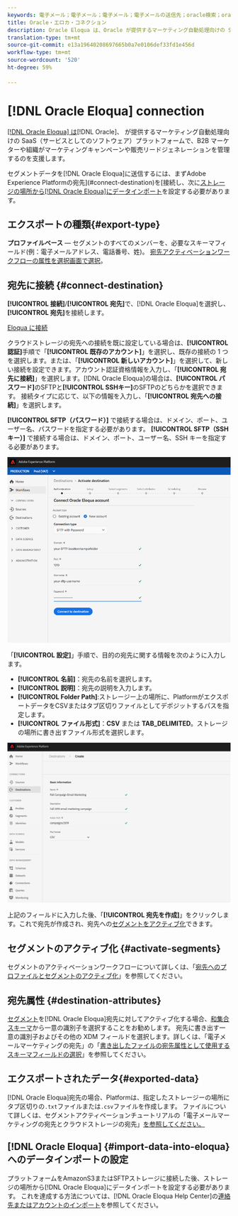 ```yaml
---
keywords: 電子メール；電子メール；電子メール；電子メールの送信先；oracle検索；oracle
title: Oracle・エロカ・コネクション
description: Oracle Eloqua は、Oracle が提供するマーケティング自動処理向けの SaaS（サービスとしてのソフトウェア）プラットフォームで、B2B マーケターや組織がマーケティングキャンペーンや販売リードジェネレーションを管理するのを支援します。
translation-type: tm+mt
source-git-commit: e13a19640208697665b0a7e0106def33fd1e456d
workflow-type: tm+mt
source-wordcount: '520'
ht-degree: 59%

---
```



# [!DNL Oracle Eloqua] connection

[[!DNL Oracle Eloqua] は](https://www.oracle.com/marketingcloud/products/marketing-automation/)[!DNL Oracle]、 が提供するマーケティング自動処理向けの SaaS（サービスとしてのソフトウェア）プラットフォームで、B2B マーケターや組織がマーケティングキャンペーンや販売リードジェネレーションを管理するのを支援します。

セグメントデータを[!DNL Oracle Eloqua]に送信するには、まずAdobe Experience Platformの宛先](#connect-destination)を[接続し、次に[ストレージの場所から[!DNL Oracle Eloqua]にデータインポート](#import-data-into-eloqua)を設定する必要があります。

## エクスポートの種類{#export-type}

**プロファイルベース**  — セグメントのすべてのメンバーを、必要なスキーマフィールド(例：電子メールアドレス、電話番号、姓)。 [宛先アクティベーションワークフローの属性を選択画面で選択](../../ui/activate-destinations.md#select-attributes)。

## 宛先に接続 {#connect-destination}

**[!UICONTROL 接続]**/**[!UICONTROL 宛先]**&#x200B;で、[!DNL Oracle Eloqua]を選択し、**[!UICONTROL 宛先]**&#x200B;を接続します。

[Eloqua に接続](../../assets/catalog/email-marketing/oracle-eloqua/catalog.png)

クラウドストレージの宛先への接続を既に設定している場合は、**[!UICONTROL 認証]**&#x200B;手順で「**[!UICONTROL 既存のアカウント]**」を選択し、既存の接続の 1 つを選択します。または、「**[!UICONTROL 新しいアカウント]**」を選択して、新しい接続を設定できます。アカウント認証資格情報を入力し、「**[!UICONTROL 宛先に接続]**」を選択します。[!DNL Oracle Eloqua]の場合は、**[!UICONTROL パスワード]**&#x200B;のSFTPと&#x200B;**[!UICONTROL SSHキー]**&#x200B;のSFTPのどちらかを選択できます。 接続タイプに応じて、以下の情報を入力し、「**[!UICONTROL 宛先への接続]**」を選択します。

**[!UICONTROL SFTP（パスワード）]** で接続する場合は、ドメイン、ポート、ユーザー名、パスワードを指定する必要があります。
**[!UICONTROL SFTP（SSH キー）]** で接続する場合は、ドメイン、ポート、ユーザー名、SSH キーを指定する必要があります。

![Eloqua ウィザードの設定](../../assets/catalog/email-marketing/oracle-eloqua/account-info.png)

「**[!UICONTROL 設定]**」手順で、目的の宛先に関する情報を次のように入力します。
- **[!UICONTROL 名前]**：宛先の名前を選択します。
- **[!UICONTROL 説明]**：宛先の説明を入力します。
- **[!UICONTROL Folder Path]**:ストレージー上の場所に、PlatformがエクスポートデータをCSVまたはタブ区切りファイルとしてデポジットするパスを指定します。
- **[!UICONTROL ファイル形式]**：**CSV** または **TAB_DELIMITED**。ストレージの場所に書き出すファイル形式を選択します。

![Eloqua の基本情報](../../assets/catalog/email-marketing/oracle-eloqua/basic-information.png)

上記のフィールドに入力した後、「**[!UICONTROL 宛先を作成]**」をクリックします。これで宛先が作成され、宛先への[セグメントをアクティブ化](../../ui/activate-destinations.md)できます。

## セグメントのアクティブ化 {#activate-segments}

セグメントのアクティベーションワークフローについて詳しくは、「[宛先へのプロファイルとセグメントのアクティブ化](../../ui/activate-destinations.md)」を参照してください。

## 宛先属性 {#destination-attributes}

[セグメント](../../ui/activate-destinations.md)を[!DNL Oracle Eloqua]宛先に対してアクティブ化する場合、[和集合スキーマ](../../../profile/home.md#profile-fragments-and-union-schemas)から一意の識別子を選択することをお勧めします。 宛先に書き出す一意の識別子およびその他の XDM フィールドを選択します。詳しくは、「電子メールマーケティングの宛先」の「[書き出したファイルの宛先属性として使用するスキーマフィールドの選択](./overview.md#destination-attributes)」を参照してください。

## エクスポートされたデータ{#exported-data}

[!DNL Oracle Eloqua]宛先の場合、Platformは、指定したストレージーの場所にタブ区切りの`.txt`ファイルまたは`.csv`ファイルを作成します。 ファイルについて詳しくは、セグメントアクティベーションチュートリアルの「電子メールマーケティングの宛先とクラウドストレージの宛先」[を参照してください。](../../ui/activate-destinations.md#esp-and-cloud-storage)

## [!DNL Oracle Eloqua] {#import-data-into-eloqua}へのデータインポートの設定

プラットフォームをAmazonS3またはSFTPストレージに接続した後、ストレージの場所から[!DNL Oracle Eloqua]にデータインポートを設定する必要があります。 これを達成する方法については、[!DNL Oracle Eloqua Help Center]の[連絡先またはアカウントのインポート](https://docs.oracle.com/cloud/latest/marketingcs_gs/OMCAA/Help/DataImportExport/Tasks/ImportingContactsOrAccounts.htm)を参照してください。